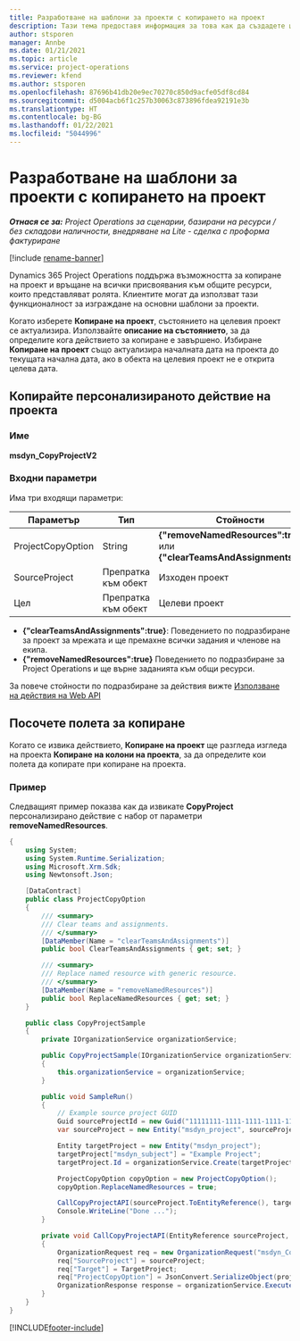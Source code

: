 ```yaml
---
title: Разработване на шаблони за проекти с копирането на проект
description: Тази тема предоставя информация за това как да създадете шаблони за проекти с помощта на персонализираното действие Копиране на проект.
author: stsporen
manager: Annbe
ms.date: 01/21/2021
ms.topic: article
ms.service: project-operations
ms.reviewer: kfend
ms.author: stsporen
ms.openlocfilehash: 87696b41db20e9ec70270c850d9acfe05df8cd84
ms.sourcegitcommit: d5004acb6f1c257b30063c873896fdea92191e3b
ms.translationtype: HT
ms.contentlocale: bg-BG
ms.lasthandoff: 01/22/2021
ms.locfileid: "5044996"
---
```

# <a name="develop-project-templates-with-copy-project"></a>Разработване на шаблони за проекти с копирането на проект

_**Отнася се за:** Project Operations за сценарии, базирани на ресурси / без складови наличности, внедряване на Lite - сделка с проформа фактуриране_

[!include [rename-banner](~/includes/cc-data-platform-banner.md)]

Dynamics 365 Project Operations поддържа възможността за копиране на проект и връщане на всички присвоявания към общите ресурси, които представляват ролята. Клиентите могат да използват тази функционалност за изграждане на основни шаблони за проекти.

Когато изберете **Копиране на проект**, състоянието на целевия проект се актуализира. Използвайте **описание на състоянието**, за да определите кога действието за копиране е завършено. Избиране **Копиране на проект** също актуализира началната дата на проекта до текущата начална дата, ако в обекта на целевия проект не е открита целева дата.

## <a name="copy-project-custom-action"></a>Копирайте персонализираното действие на проекта 

### <a name="name"></a>Име 

**msdyn_CopyProjectV2**

### <a name="input-parameters"></a>Входни параметри
Има три входящи параметри:

| Параметър          | Тип   | Стойности                                                   | 
|--------------------|--------|----------------------------------------------------------|
| ProjectCopyOption  | String | **{"removeNamedResources":true}** или **{"clearTeamsAndAssignments":true}** |
| SourceProject      | Препратка към обект | Изходен проект |
| Цел             | Препратка към обект | Целеви проект |


- **{"clearTeamsAndAssignments":true}**: Поведението по подразбиране за проект за мрежата и ще премахне всички задания и членове на екипа.
- **{"removeNamedResources":true}** Поведението по подразбиране за Project Operations и ще върне заданията към общи ресурси.

За повече стойности по подразбиране за действия вижте [Използване на действия на Web API](https://docs.microsoft.com/powerapps/developer/common-data-service/webapi/use-web-api-actions)

## <a name="specify-fields-to-copy"></a>Посочете полета за копиране 
Когато се извика действието, **Копиране на проект** ще разгледа изгледа на проекта **Копиране на колони на проекта**, за да определите кои полета да копирате при копиране на проекта.


### <a name="example"></a>Пример
Следващият пример показва как да извикате **CopyProject** персонализирано действие с набор от параметри **removeNamedResources**.
```C#
{
    using System;
    using System.Runtime.Serialization;
    using Microsoft.Xrm.Sdk;
    using Newtonsoft.Json;

    [DataContract]
    public class ProjectCopyOption
    {
        /// <summary>
        /// Clear teams and assignments.
        /// </summary>
        [DataMember(Name = "clearTeamsAndAssignments")]
        public bool ClearTeamsAndAssignments { get; set; }

        /// <summary>
        /// Replace named resource with generic resource.
        /// </summary>
        [DataMember(Name = "removeNamedResources")]
        public bool ReplaceNamedResources { get; set; }
    }

    public class CopyProjectSample
    {
        private IOrganizationService organizationService;

        public CopyProjectSample(IOrganizationService organizationService)
        {
            this.organizationService = organizationService;
        }

        public void SampleRun()
        {
            // Example source project GUID
            Guid sourceProjectId = new Guid("11111111-1111-1111-1111-111111111111");
            var sourceProject = new Entity("msdyn_project", sourceProjectId);

            Entity targetProject = new Entity("msdyn_project");
            targetProject["msdyn_subject"] = "Example Project";
            targetProject.Id = organizationService.Create(targetProject);

            ProjectCopyOption copyOption = new ProjectCopyOption();
            copyOption.ReplaceNamedResources = true;

            CallCopyProjectAPI(sourceProject.ToEntityReference(), targetProject.ToEntityReference(), copyOption);
            Console.WriteLine("Done ...");
        }

        private void CallCopyProjectAPI(EntityReference sourceProject, EntityReference TargetProject, ProjectCopyOption projectCopyOption)
        {
            OrganizationRequest req = new OrganizationRequest("msdyn_CopyProjectV2");
            req["SourceProject"] = sourceProject;
            req["Target"] = TargetProject;
            req["ProjectCopyOption"] = JsonConvert.SerializeObject(projectCopyOption);
            OrganizationResponse response = organizationService.Execute(req);
        }
    }
}
```


[!INCLUDE[footer-include](../includes/footer-banner.md)]